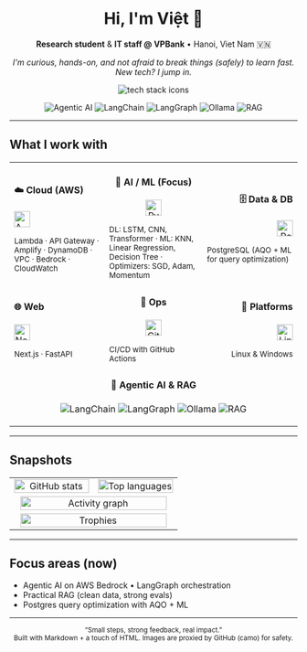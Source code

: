 <!-- Profile README for @hqvjet -->
<!-- Hero / Header -->
<h1 align="center">Hi, I'm Việt 👋</h1>

<p align="center">
  <strong>Research student</strong> &amp; <strong>IT staff @ VPBank</strong> • Hanoi, Viet Nam 🇻🇳
</p>

<p align="center">
  <em>
    I'm curious, hands-on, and not afraid to break things (safely) to learn fast.<br/>
    New tech? I jump in.
  </em>
</p>

<p align="center">
  <img
    src="https://skillicons.dev/icons?i=aws,nextjs,fastapi,postgres,pytorch,sklearn,linux,windows,git,githubactions,docker&perline=11&v=2"
    alt="tech stack icons"
  />
</p>

<!-- Clean badges (no emoji to avoid mis-render) -->
<p align="center">
  <img src="https://img.shields.io/badge/Agentic%20AI-in%20practice-111?style=flat-square&v=2" alt="Agentic AI"/>
  <img src="https://img.shields.io/badge/LangChain-ready-111?style=flat-square&v=2" alt="LangChain"/>
  <img src="https://img.shields.io/badge/LangGraph-orchestrate-111?style=flat-square&v=2" alt="LangGraph"/>
  <img src="https://img.shields.io/badge/Ollama-local%20LLMs-111?style=flat-square&v=2" alt="Ollama"/>
  <img src="https://img.shields.io/badge/RAG-built-111?style=flat-square&v=2" alt="RAG"/>
</p>

---

## What I work with

<!-- Emphasize strengths first: AI/ML centered on top -->
<table align="center" width="100%">
  <tr>
    <!-- Left wing -->
    <td width="33%">
      <h4 align="left">☁️ Cloud (AWS)</h4>
      <p align="left">
        <img src="https://skillicons.dev/icons?i=aws&v=2" height="28" alt="AWS"/>
      </p>
      <sub>Lambda · API Gateway · Amplify · DynamoDB · VPC · Bedrock · CloudWatch</sub>
    </td>
    <!-- Center focus -->
    <td width="34%">
      <h4 align="center">🧠 AI / ML (Focus)</h4>
      <p align="center">
        <img src="https://skillicons.dev/icons?i=python,pytorch,sklearn&perline=3&v=2" height="28" alt="Python, PyTorch, scikit-learn"/>
      </p>
      <sub>
        DL: LSTM, CNN, Transformer · ML: KNN, Linear Regression, Decision Tree · Optimizers: SGD, Adam, Momentum
      </sub>
    </td>
    <!-- Right wing -->
    <td width="33%">
      <h4 align="right">🗄️ Data & DB</h4>
      <p align="right">
        <img src="https://skillicons.dev/icons?i=postgres&v=2" height="28" alt="PostgreSQL"/>
      </p>
      <sub>PostgreSQL (AQO + ML for query optimization)</sub>
    </td>
  </tr>
  <tr>
    <td>
      <h4>🌐 Web</h4>
      <p>
        <img src="https://skillicons.dev/icons?i=nextjs,fastapi&perline=2&v=2" height="28" alt="Next.js, FastAPI"/>
      </p>
      <sub>Next.js · FastAPI</sub>
    </td>
    <td>
      <h4 align="center">🚀 Ops</h4>
      <p align="center">
        <img src="https://skillicons.dev/icons?i=githubactions,git,docker&perline=3&v=2" height="28" alt="GitHub Actions, Git, Docker"/>
      </p>
      <sub>CI/CD with GitHub Actions</sub>
    </td>
    <td align="right">
      <h4>🧰 Platforms</h4>
      <p align="right">
        <img src="https://skillicons.dev/icons?i=linux,windows&perline=2&v=2" height="28" alt="Linux, Windows"/>
      </p>
      <sub>Linux & Windows</sub>
    </td>
  </tr>

  <tr>
    <td colspan="3" align="center">
      <h4>🎯 Agentic AI &amp; RAG</h4>
      <p>
        <img src="https://img.shields.io/badge/LangChain-ready-111?style=flat-square&v=3" alt="LangChain"/>
        <img src="https://img.shields.io/badge/LangGraph-orchestrate-111?style=flat-square&v=3" alt="LangGraph"/>
        <img src="https://img.shields.io/badge/Ollama-local%20LLMs-111?style=flat-square&v=3" alt="Ollama"/>
        <img src="https://img.shields.io/badge/RAG-built-111?style=flat-square&v=3" alt="RAG"/>
      </p>
    </td>
  </tr>
</table>

---

## Snapshots

<table align="center">
  <tr>
    <td width="50%" align="center">
      <!-- Stable stats: no include_all_commits to avoid API failures -->
      <img
        src="https://github-readme-stats.vercel.app/api?username=hqvjet&show_icons=true&hide_title=false&hide_border=true&rank_icon=percentile&cache_seconds=21600&theme=tokyonight&v=2"
        alt="GitHub stats"
        width="100%"
        loading="lazy"
      />
    </td>
    <td width="50%" align="center">
      <img
        src="https://github-readme-stats.vercel.app/api/top-langs/?username=hqvjet&layout=compact&langs_count=8&hide_border=true&cache_seconds=21600&theme=tokyonight&v=2"
        alt="Top languages"
        width="100%"
        loading="lazy"
      />
    </td>
  </tr>
  <tr>
    <td colspan="2" align="center">
      <img
        src="https://github-readme-activity-graph.vercel.app/graph?username=hqvjet&theme=tokyo-night&hide_border=true&area=true"
        alt="Activity graph"
        width="96%"
        loading="lazy"
      />
    </td>
  </tr>
  <tr>
    <td colspan="2" align="center">
      <img
        src="https://github-profile-trophy.vercel.app/?username=hqvjet&no-bg=true&no-frame=true&row=1&column=7&margin-w=10&margin-h=10&theme=onedark&title=MultiLanguage,Commit,PullRequest,Repositories,Stars,Followers,Issues&v=2"
        alt="Trophies"
        width="96%"
        loading="lazy"
      />
    </td>
  </tr>
</table>


---

## Focus areas (now)

- Agentic AI on AWS Bedrock • LangGraph orchestration  
- Practical RAG (clean data, strong evals)  
- Postgres query optimization with AQO + ML

---

<!-- Minimal footer with a friendly vibe -->
<p align="center">
  <sub>“Small steps, strong feedback, real impact.”</sub><br/>
  <sub>Built with Markdown + a touch of HTML. Images are proxied by GitHub (camo) for safety.</sub>
</p>
